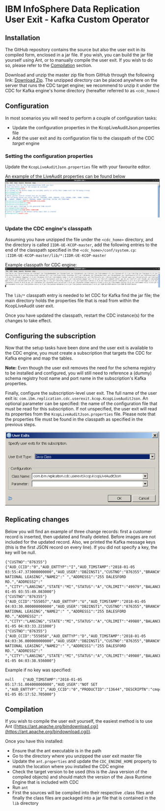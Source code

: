 # IBM InfoSphere Data Replication User Exit - Kafka Custom Operator

## Installation
The GitHub repository contains the source but also the user exit in its compiled form, enclosed in a jar file. If you wish, you can build the jar file yourself using Ant, or to manually compile the user exit. If you wish to do so, please refer to the [Compilation](#compilation) section.

Download and unzip the master zip file from GitHub through the following link: [Download Zip](https://github.com/fketelaars/IIDR-UE-KCOP/archive/master.zip). The unzipped directory can be placed anywhere on the server that runs the CDC target engine; we recommend to unzip it under the CDC for Kafka engine's home directory (hereafter referred to as `<cdc_home>`)

## Configuration
In most scenarios you will need to perform a couple of configuration tasks:
- Update the configuration properties in the KcopLiveAuditJson.properties file
- Add the user exit and its configuration file to the classpath of the CDC *target* engine

### Setting the configuration properties
Update the `KcopLiveAuditJson.properties` file with your favourite editor.

An example of the LiveAudit properties can be found below
![User Exit Properties](Documentation/images/KcopLiveAudit_properties.png)

### Update the CDC engine's classpath
Assuming you have unzipped the file under the `<cdc_home>` directory, and the directory is called `IIDR-UE-KCOP-master`, add the following entries to the end of the classpath specified in the `<cdc_home>/conf/system.cp`: <br/>
`:IIDR-UE-KCOP-master/lib/*:IIDR-UE-KCOP-master`

Example classpath for CDC engine:
 ![Update Classpath](Documentation/images/Update_Classpath.png)
 
The `lib/*` classpath entry is needed to let CDC for Kafka find the jar file; the main directory holds the properties file that is read from within the KcopLiveAudit user exit.

Once you have updated the classpath, restart the CDC instance(s) for the changes to take effect.

## Configuring the subscription
Now that the setup tasks have been done and the user exit is available to the CDC engine, you must create a subscription that targets the CDC for Kafka engine and map the tables.

**Note:** Even though the user exit removes the need for the schema registry to be installed and configured, you will still need to reference a (dummy) schema registry host name and port name in the subscription's Kafka properties.

Finally, configure the subscription-level user exit. The full name of the user exit is: `com.ibm.replication.cdc.userexit.kcop.KcopLiveAuditJson`. An optional parameter can be specified: the name of the configuration file that must be read for this subscription. If not unspecified, the user exit will read its properties from the `KcopLiveAuditJson.properties` file. Please note that the properties file must be found in the classpath as specified in the previous steps.

![Subscription User Exit](Documentation/images/Configure_UE.png)

## Replicating changes
Below you will find an example of three change records: first a customer record is inserted, then updated and finally deleted. Before images are not included for the updated record. Also, we printed the Kafka message keys (this is the first JSON record on every line). If you did not specify a key, the key will be null.

```
{"CUSTNO":"876355"}	{"AUD_CCID":"0","AUD_ENTTYP":"I","AUD_TIMSTAMP":"2018-01-05 03:55:47.373000000000","AUD_USER":"DB2INST1","CUSTNO":"876355","BRANCH":"35","NAME1":"SOMMERVILLE NATIONAL LEASING","NAME2":" ","ADDRESS1":"255 DALESFORD RD.","ADDRESS2":" ","CITY":"LANSING","STATE":"MI","STATUS":"A","CRLIMIT":"49979","BALANCE":"45000","REPNO":"251","AUD_APPLY_TIMESTAMP":"2018-01-05 03:55:49.083000"}
{"CUSTNO":"876355"}	{"AUD_CCID":"555057","AUD_ENTTYP":"U","AUD_TIMSTAMP":"2018-01-05 04:03:30.000000000000","AUD_USER":"DB2INST1","CUSTNO":"876355","BRANCH":"35","NAME1":"SOMMERVILLE NATIONAL LEASING","NAME2":" ","ADDRESS1":"255 DALESFORD RD.","ADDRESS2":" ","CITY":"LANSING","STATE":"MI","STATUS":"A","CRLIMIT":"49980","BALANCE":"45000","REPNO":"251","AUD_APPLY_TIMESTAMP":"2018-01-05 04:03:33.221000"}
{"CUSTNO":"876355"}	{"AUD_CCID":"555058","AUD_ENTTYP":"D","AUD_TIMSTAMP":"2018-01-05 04:03:36.000000000000","AUD_USER":"DB2INST1","CUSTNO":"876355","BRANCH":"35","NAME1":"SOMMERVILLE NATIONAL LEASING","NAME2":" ","ADDRESS1":"255 DALESFORD RD.","ADDRESS2":" ","CITY":"LANSING","STATE":"MI","STATUS":"A","CRLIMIT":"49980","BALANCE":"45000","REPNO":"251","AUD_APPLY_TIMESTAMP":"2018-01-05 04:03:38.936000"}
```

Example if no key was specified:
```
null	{"AUD_TIMSTAMP":"2018-01-05 05:17:51.004000000000","AUD_USER":"NOT SET   ","AUD_ENTTYP":"I","AUD_CCID":"0","PRODUCTID":"13644","DESCRIPTN":"cmqcNDdu","LOCATION":"VRDYAHgjwk","STATUS":"f","UNITPRICE":"2680732.16","UNITCOST":"1549338.86","QTYONHAND":"84873","QTYALLOC":"35004","QTYMINORD":"22259","AUD_APPLY_TIMESTAMP":"2018-01-05 05:17:52.705000"}
```

## Compilation
If you wish to compile the user exit yourself, the easiest method is to use Ant ([https://ant.apache.org/bindownload.cgi](https://ant.apache.org/bindownload.cgi)). 

Once you have this installed:
- Ensure that the ant executable is in the path
- Go to the directory where you unzipped the user exit master file
- Update the `ant.properties` and update the `CDC_ENGINE_HOME` property to match the location where you installed the CDC engine
- Check the target version to be used (this is the Java version of the compiled objects) and should match the version of the Java Runtime Engine that is included with CDC
- Run `ant`
- First the sources will be compiled into their respective .class files and finally the class files are packaged into a jar file that is contained in the `lib` directory
